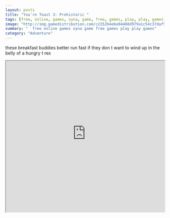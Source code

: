```yaml
---
layout: posts
title: "You're Toast 3: Prehistoric "
tags: [free, online, games, oyna, game, free, games, play, play, games]
image: "http://img.gamedistribution.com/c2352b4e6a94488d979a1c54c37daf90.jpg"
summary: "  free online games oyna game free games play play games"
category: "Adventure"
---
```


these breakfast buddies better run fast if they don t want to wind up in the belly of a hungry t rex

<iframe width="100%" height="480px;" src="http://flash.gamedistribution.com?game=c2352b4e6a94488d979a1c54c37daf90"></iframe>